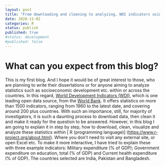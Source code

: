 ```yaml
---
layout: post
title: "From downloading and cleaning to analyzing, WDI indicators using R with codes and examples"
date: 2020-11-02
categories: R
status: publish
published: true
#status: development
#published: false
---
```


# What can you expect from this blog?
This is my first blog. And I hope it would be of great interest to those, who are planning to write their dissertations or for anyone aiming to analyze statistics such as socioeconomic development etc. within or across the countries. In this regard, [World Development Indicators (WDI)](http://datatopics.worldbank.org/world-development-indicators/), which is one leading open data source, from the [World Bank](http://www.worldbank.org/). It offers statistics on more than 1500 indicators, ranging from 1960 to the latest date, and covering around 200 plus countries. With such an importance, still, for majority of investigators, it is such a daunting process to download data, then clean it and make it ready for the question to be answered. 
However, in this blog I am going to explain it in step by step, how to download, clean, visualize and analyze these statistics within [
R (programming language)] (https://www.r-project.org/about.html). Where you don’t need to visit any external site, or open Excel etc.
To make it more interactive, I have tried to explain these with three example indicators: Military expenditure (% of GDP); Government expenditure on education, total (% of GDP) and Current health expenditure (% of GDP). The countries selected are India, Pakistan and Bangladesh.



